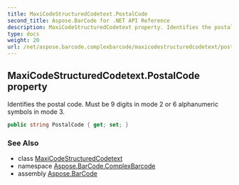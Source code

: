 ```yaml
---
title: MaxiCodeStructuredCodetext.PostalCode
second_title: Aspose.BarCode for .NET API Reference
description: MaxiCodeStructuredCodetext property. Identifies the postal code. Must be 9 digits in mode 2 or 6 alphanumeric symbols in mode 3
type: docs
weight: 20
url: /net/aspose.barcode.complexbarcode/maxicodestructuredcodetext/postalcode/
---
```

## MaxiCodeStructuredCodetext.PostalCode property

Identifies the postal code. Must be 9 digits in mode 2 or 6 alphanumeric symbols in mode 3.

```csharp
public string PostalCode { get; set; }
```

### See Also

* class [MaxiCodeStructuredCodetext](../)
* namespace [Aspose.BarCode.ComplexBarcode](../../../aspose.barcode.complexbarcode/)
* assembly [Aspose.BarCode](../../../)


